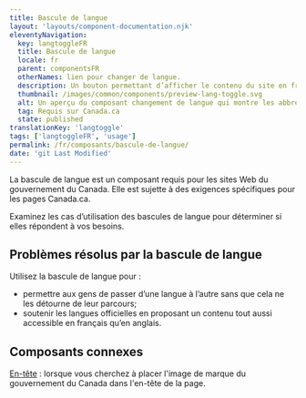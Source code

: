 ```yaml
---
title: Bascule de langue
layout: 'layouts/component-documentation.njk'
eleventyNavigation:
  key: langtoggleFR
  title: Bascule de langue
  locale: fr
  parent: componentsFR
  otherNames: lien pour changer de langue.
  description: Un bouton permettant d’afficher le contenu du site en français ou en anglais.
  thumbnail: /images/common/components/preview-lang-toggle.svg
  alt: Un aperçu du composant changement de langue qui montre les abbréviations f et r pour français suivi de e et n pour anglais, séparées d'une flèche pointant vers les deux abbréviations.
  tag: Requis sur Canada.ca
  state: published
translationKey: 'langtoggle'
tags: ['langtoggleFR', 'usage']
permalink: /fr/composants/bascule-de-langue/
date: 'git Last Modified'
---
```


La bascule de langue est un composant requis pour les sites Web du gouvernement du Canada. Elle est sujette à des exigences spécifiques pour les pages Canada.ca.

Examinez les cas d’utilisation des bascules de langue pour déterminer si elles répondent à vos besoins.

## Problèmes résolus par la bascule de langue

Utilisez la bascule de langue pour :

- permettre aux gens de passer d’une langue à l’autre sans que cela ne les détourne de leur parcours;
- soutenir les langues officielles en proposant un contenu tout aussi accessible en français qu’en anglais.

<article class="bg-full-width bg-primary text-light pt-600 pb-300 my-600">
  <h2 class="mt-0">Composants connexes</h2>

<a href="{{ links.header }}" class="link-light">En-tête</a> : lorsque vous cherchez à placer l'image de marque du gouvernement du Canada dans l'en-tête de la page.

</article>
